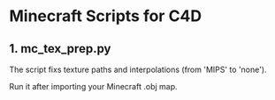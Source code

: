 # Minecraft Scripts for C4D

## 1. mc_tex_prep.py

The script fixs texture paths and interpolations (from 'MIPS' to 'none'). 

Run it after importing your Minecraft .obj map.
